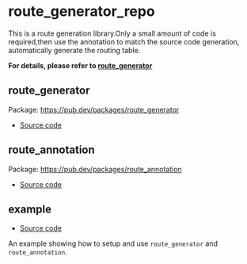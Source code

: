 # route_generator_repo

This is a route generation library.Only a small amount of code is required,then use the annotation to match the source code generation, automatically generate the routing table.

**For details, please refer to [route_generator](./route_generator/README.md)**

## route_generator

Package: <https://pub.dev/packages/route_generator>

* [Source code](route_generator)

## route_annotation

Package: <https://pub.dev/packages/route_annotation>

* [Source code](route_annotation)

## example

* [Source code](example)

An example showing how to setup and use `route_generator` and `route_annotation`.

